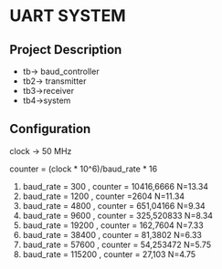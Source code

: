 # UART SYSTEM

## Project Description
  - tb-> baud_controller
  - tb2-> transmitter
  - tb3->receiver
  - tb4->system

## Configuration

clock -> 50	MHz 

counter = (clock * 10^6)/baud_rate * 16


1. baud_rate = 300 , counter = 10416,6666  	N=13.34
2. baud_rate = 1200 , counter =2604			    N=11.34
3. baud_rate = 4800 , counter = 651,04166     N=9.34  
4. baud_rate = 9600 , counter = 325,520833     N=8.34 
5. baud_rate = 19200 , counter = 162,7604      N=7.33    
6. baud_rate = 38400 , counter = 81,3802      N=6.33         
7. baud_rate = 57600 , counter = 54,253472    N=5.75       
8. baud_rate = 115200 , counter = 27,103       N=4.75           
